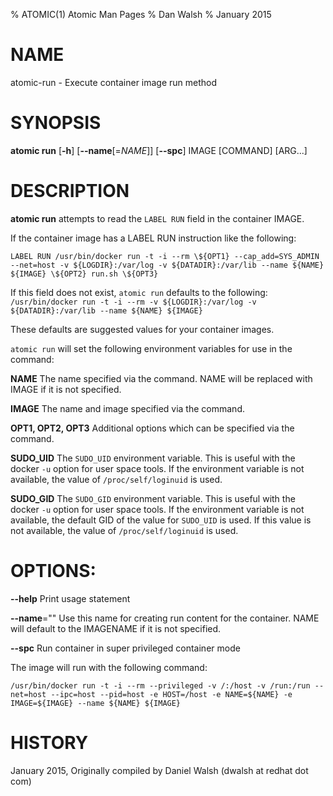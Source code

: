 % ATOMIC(1) Atomic Man Pages
% Dan Walsh
% January 2015
# NAME
atomic-run - Execute container image run method

# SYNOPSIS
**atomic run**
[**-h**]
[**--name**[=*NAME*]]
[**--spc**]
IMAGE [COMMAND] [ARG...]

# DESCRIPTION
**atomic run** attempts to read the `LABEL RUN` field in the container
IMAGE.


If the container image has a LABEL RUN instruction like the following:

```LABEL RUN /usr/bin/docker run -t -i --rm \${OPT1} --cap_add=SYS_ADMIN --net=host -v ${LOGDIR}:/var/log -v ${DATADIR}:/var/lib --name ${NAME} ${IMAGE} \${OPT2} run.sh \${OPT3}```

If this field does not exist, `atomic run` defaults to the following:
```/usr/bin/docker run -t -i --rm -v ${LOGDIR}:/var/log -v ${DATADIR}:/var/lib --name ${NAME} ${IMAGE}```

These defaults are suggested values for your container images.

`atomic run` will set the following environment variables for use in the command:

**NAME**
  The name specified via the command.  NAME will be replaced with IMAGE if it is not specified.

**IMAGE**
  The name and image specified via the command.

**OPT1, OPT2, OPT3**
  Additional options which can be specified via the command.

**SUDO_UID**
  The `SUDO_UID` environment variable.  This is useful with the docker `-u` option for user space tools.  If the environment variable is not available, the value of `/proc/self/loginuid` is used.

**SUDO_GID**
  The `SUDO_GID` environment variable.  This is useful with the docker `-u` option for user space tools.  If the environment variable is not available, the default GID of the value for `SUDO_UID` is used.  If this value is not available, the value of `/proc/self/loginuid` is used.

# OPTIONS:
**--help**
  Print usage statement

**--name**=""
   Use this name for creating run content for the container.
NAME will default to the IMAGENAME if it is not specified.

**--spc**
  Run container in super privileged container mode

  The image will run with the following command:
  
```/usr/bin/docker run -t -i --rm --privileged -v /:/host -v /run:/run --net=host --ipc=host --pid=host -e HOST=/host -e NAME=${NAME} -e IMAGE=${IMAGE} --name ${NAME} ${IMAGE}```

# HISTORY
January 2015, Originally compiled by Daniel Walsh (dwalsh at redhat dot com)
